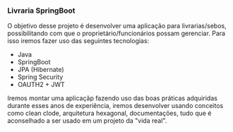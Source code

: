 ### Livraria SpringBoot

O objetivo desse projeto é desenvolver uma aplicação para livrarias/sebos, possibilitando com que o proprietário/funcionários possam gerenciar. Para isso
iremos fazer uso das seguintes tecnologias:

- Java
- SpringBoot
- JPA (Hibernate)
- Spring Security
- OAUTH2 + JWT

Iremos montar uma aplicaçãp fazendo uso das boas práticas adquiridas durante esses anos de experiência, iremos desenvolver usando conceitos como clean clode, arquitetura hexagonal, documentações, tudo que é
aconselhado a ser usado em um projeto da "vida real".
